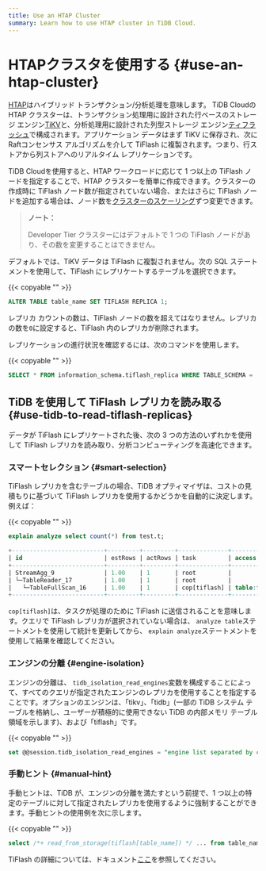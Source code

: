 ```yaml
---
title: Use an HTAP Cluster
summary: Learn how to use HTAP cluster in TiDB Cloud.
---
```


# HTAPクラスタを使用する {#use-an-htap-cluster}

[HTAP](https://en.wikipedia.org/wiki/Hybrid_transactional/analytical_processing)はハイブリッド トランザクション/分析処理を意味します。 TiDB Cloudの HTAP クラスターは、トランザクション処理用に設計された行ベースのストレージ エンジン[TiKV](https://tikv.org)と、分析処理用に設計された列型ストレージ エンジン[ティフラッシュ](https://docs.pingcap.com/tidb/stable/tiflash-overview)で構成されます。アプリケーション データはまず TiKV に保存され、次にRaftコンセンサス アルゴリズムを介して TiFlash に複製されます。つまり、行ストアから列ストアへのリアルタイム レプリケーションです。

TiDB Cloudを使用すると、HTAP ワークロードに応じて 1 つ以上の TiFlash ノードを指定することで、HTAP クラスターを簡単に作成できます。クラスターの作成時に TiFlash ノード数が指定されていない場合、またはさらに TiFlash ノードを追加する場合は、ノード数を[クラスターのスケーリング](/tidb-cloud/scale-tidb-cluster.md)ずつ変更できます。

> **ノート：**
>
> Developer Tier クラスターにはデフォルトで 1 つの TiFlash ノードがあり、その数を変更することはできません。

デフォルトでは、TiKV データは TiFlash に複製されません。次の SQL ステートメントを使用して、TiFlash にレプリケートするテーブルを選択できます。

{{< copyable "" >}}

```sql
ALTER TABLE table_name SET TIFLASH REPLICA 1;
```

レプリカ カウントの数は、TiFlash ノードの数を超えてはなりません。レプリカの数を`0`に設定すると、TiFlash 内のレプリカが削除されます。

レプリケーションの進行状況を確認するには、次のコマンドを使用します。

{{< copyable "" >}}

```sql
SELECT * FROM information_schema.tiflash_replica WHERE TABLE_SCHEMA = '<db_name>' and TABLE_NAME = '<table_name>';
```

## TiDB を使用して TiFlash レプリカを読み取る {#use-tidb-to-read-tiflash-replicas}

データが TiFlash にレプリケートされた後、次の 3 つの方法のいずれかを使用して TiFlash レプリカを読み取り、分析コンピューティングを高速化できます。

### スマートセレクション {#smart-selection}

TiFlash レプリカを含むテーブルの場合、TiDB オプティマイザは、コストの見積もりに基づいて TiFlash レプリカを使用するかどうかを自動的に決定します。例えば：

{{< copyable "" >}}

```sql
explain analyze select count(*) from test.t;
```

```sql
+--------------------------+---------+---------+--------------+---------------+----------------------------------------------------------------------+--------------------------------+-----------+------+
| id                       | estRows | actRows | task         | access object | execution info                                                       | operator info                  | memory    | disk |
+--------------------------+---------+---------+--------------+---------------+----------------------------------------------------------------------+--------------------------------+-----------+------+
| StreamAgg_9              | 1.00    | 1       | root         |               | time:83.8372ms, loops:2                                              | funcs:count(1)->Column#4       | 372 Bytes | N/A  |
| └─TableReader_17         | 1.00    | 1       | root         |               | time:83.7776ms, loops:2, rpc num: 1, rpc time:83.5701ms, proc keys:0 | data:TableFullScan_16          | 152 Bytes | N/A  |
|   └─TableFullScan_16     | 1.00    | 1       | cop[tiflash] | table:t       | time:43ms, loops:1                                                   | keep order:false, stats:pseudo | N/A       | N/A  |
+--------------------------+---------+---------+--------------+---------------+----------------------------------------------------------------------+--------------------------------+-----------+------+
```

`cop[tiflash]`は、タスクが処理のために TiFlash に送信されることを意味します。クエリで TiFlash レプリカが選択されていない場合は、 `analyze table`ステートメントを使用して統計を更新してから、 `explain analyze`ステートメントを使用して結果を確認してください。

### エンジンの分離 {#engine-isolation}

エンジンの分離は、 `tidb_isolation_read_engines`変数を構成することによって、すべてのクエリが指定されたエンジンのレプリカを使用することを指定することです。オプションのエンジンは、「tikv」、「tidb」(一部の TiDB システム テーブルを格納し、ユーザーが積極的に使用できない TiDB の内部メモリ テーブル領域を示します)、および「tiflash」です。

{{< copyable "" >}}

```sql
set @@session.tidb_isolation_read_engines = "engine list separated by commas";
```

### 手動ヒント {#manual-hint}

手動ヒントは、TiDB が、エンジンの分離を満たすという前提で、1 つ以上の特定のテーブルに対して指定されたレプリカを使用するように強制することができます。手動ヒントの使用例を次に示します。

{{< copyable "" >}}

```sql
select /*+ read_from_storage(tiflash[table_name]) */ ... from table_name;
```

TiFlash の詳細については、ドキュメント[ここ](https://docs.pingcap.com/tidb/stable/tiflash-overview/)を参照してください。
